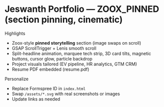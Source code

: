 # Jeswanth Portfolio — ZOOX_PINNED (section pinning, cinematic)

Highlights
- Zoox-style **pinned storytelling** section (image swaps on scroll)
- GSAP ScrollTrigger + Lenis smooth scroll
- Split-headline animation, marquee tech strip, 3D card tilts, magnetic buttons, cursor glow, particle backdrop
- Project visuals tailored (EV pipeline, HR analytics, GTM CRM)
- Resume PDF embedded (resume.pdf)

Personalize
- Replace Formspree ID in `index.html`
- Swap `/assets/*.svg` with real screenshots or images
- Update links as needed
